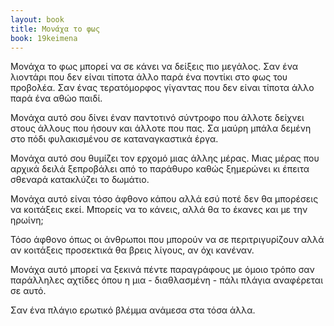 ```yaml
---
layout: book
title: Μονάχα το φως
book: 19keimena
---
```

Μονάχα το φως μπορεί να σε κάνει να δείξεις πιο μεγάλος. Σαν ένα λιοντάρι που δεν είναι τίποτα άλλο παρά ένα ποντίκι στο φως του προβολέα. Σαν ένας τερατόμορφος γίγαντας που δεν είναι τίποτα άλλο παρά ένα αθώο παιδί.

Μονάχα αυτό σου δίνει έναν παντοτινό σύντροφο που άλλοτε δείχνει στους άλλους που ήσουν και άλλοτε που πας. Σα μαύρη μπάλα δεμένη στο πόδι φυλακισμένου σε καταναγκαστικά έργα.

Μονάχα αυτό σου θυμίζει τον ερχομό μιας άλλης μέρας. Μιας μέρας που αρχικά δειλά ξεπροβάλει από το παράθυρο καθώς ξημερώνει κι έπειτα σθεναρά κατακλύζει το δωμάτιο.

Μονάχα αυτό είναι τόσο άφθονο κάπου αλλά εσύ ποτέ δεν θα μπορέσεις να κοιτάξεις εκεί. Μπορείς να το κάνεις, αλλά θα το έκανες και με την ηρωίνη;

Τόσο άφθονο όπως οι άνθρωποι που μπορούν να σε περιτριγυρίζουν αλλά αν κοιτάξεις προσεκτικά θα βρεις λίγους, αν όχι κανέναν.

Μονάχα αυτό μπορεί να ξεκινά πέντε παραγράφους με όμοιο τρόπο σαν παράλληλες αχτίδες όπου η μια - διαθλασμένη - πάλι πλάγια αναφέρεται σε αυτό.

Σαν ένα πλάγιο ερωτικό βλέμμα ανάμεσα στα τόσα άλλα.

